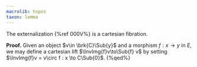 ```yaml
---
macrolib: topos
taxon: lemma
---
```


The externalization {%ref 000V%} is a cartesian fibration.

**Proof.**
Given an object $v\in \brk{C}\Sub{y}$ and a
morphism $f:x\to y$ in $E$, we may define a cartesian lift
$\InvImg{f}v\to\Sub{f} v$ by setting $\InvImg{f}v = v\circ f : x \to C\Sub{0}$.
{%qed%}
